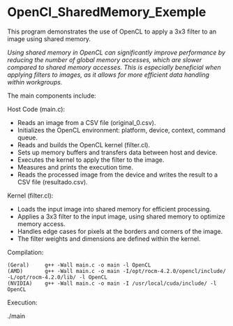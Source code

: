 # OpenCl_SharedMemory_Exemple

This program demonstrates the use of OpenCL to apply a 3x3 filter to an image using shared memory.


*Using shared memory in OpenCL can significantly improve performance by reducing the number of global memory accesses, which are slower compared to shared memory accesses. This is especially beneficial when applying filters to images, as it allows for more efficient data handling within workgroups.*



The main components include:


Host Code (main.c):

- Reads an image from a CSV file (original_0.csv).
- Initializes the OpenCL environment: platform, device, context, command queue.
- Reads and builds the OpenCL kernel (filter.cl).
- Sets up memory buffers and transfers data between host and device.
- Executes the kernel to apply the filter to the image.
- Measures and prints the execution time.
- Reads the processed image from the device and writes the result to a CSV file (resultado.csv).

Kernel (filter.cl):

- Loads the input image into shared memory for efficient processing.
- Applies a 3x3 filter to the input image, using shared memory to optimize memory access.
- Handles edge cases for pixels at the borders and corners of the image.
- The filter weights and dimensions are defined within the kernel.



Compilation:

	(Geral) 	g++ -Wall main.c -o main -l OpenCL
	(AMD) 		g++ -Wall main.c -o main -I/opt/rocm-4.2.0/opencl/include/ -L/opt/rocm-4.2.0/lib/ -l OpenCL
	(NVIDIA) 	g++ -Wall main.c -o main -I /usr/local/cuda/include/ -l OpenCL

Execution:

./main
